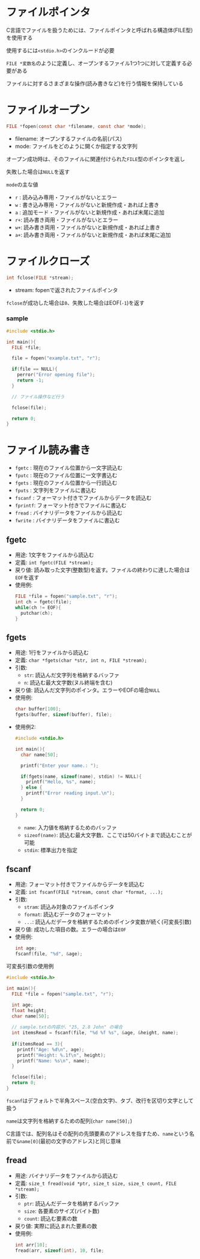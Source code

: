 # ファイルポインタ
C言語でファイルを扱うためには、ファイルポインタと呼ばれる構造体(FILE型)を使用する

使用するには`<stdio.h>`のインクルードが必要

`FILE *変数名`のように定義し、オープンするファイル1つ1つに対して定義する必要がある

ファイルに対するさまざまな操作(読み書きなど)を行う情報を保持している

# ファイルオープン
```c
FILE *fopen(const char *filename, const char *mode);
```
- filename: オープンするファイルの名前(パス)
- mode: ファイルをどのように開くか指定する文字列

オープン成功時は、そのファイルに関連付けられた`FILE`型のポインタを返し

失敗した場合は`NULL`を返す

`mode`の主な値
- `r` : 読み込み専用・ファイルがないとエラー
- `w` : 書き込み専用・ファイルがないと新規作成・あれば上書き
- `a` : 追加モード・ファイルがないと新規作成・あれば末尾に追加
- `r+`: 読み書き両用・ファイルがないとエラー
- `w+`: 読み書き両用・ファイルがないと新規作成・あれば上書き
- `a+`: 読み書き両用・ファイルがないと新規作成・あれば末尾に追加

# ファイルクローズ
```c
int fclose(FILE *stream);
```
- stream: fopenで返されたファイルポインタ

`fclose`が成功した場合は`0`、失敗した場合はEOF(`-1`)を返す

### sample
```c
#include <stdio.h>

int main(){
  FILE *file;

  file = fopen("example.txt", "r");

  if(file == NULL){
    perror("Error opening file");
    return -1;
  }

  // ファイル操作など行う

  fclose(file);

  return 0;
}
```

# ファイル読み書き

- `fgetc`  : 現在のファイル位置から一文字読込む
- `fputc`  : 現在のファイル位置に一文字書込む
- `fgets`  : 現在のファイル位置から一行読込む
- `fputs`  : 文字列をファイルに書込む
- `fscanf` : フォーマット付きでファイルからデータを読込む
- `fprintf`: フォーマット付きでファイルに書込む
- `fread`  : バイナリデータをファイルから読込む
- `fwrite` : バイナリデータをファイルに書込む

## fgetc
- 用途: 1文字をファイルから読込む
- 定義: `int fgetc(FILE *stream);`
- 戻り値: 読み取った文字(整数型)を返す。ファイルの終わりに達した場合は`EOF`を返す
- 使用例:
  ```c
  FILE *file = fopen("sample.txt", "r");
  int ch = fgetc(file);
  while(ch != EOF){
    putchar(ch);
  }
  ```

## fgets
- 用途: 1行をファイルから読込む
- 定義: `char *fgets(char *str, int n, FILE *stream);`
- 引数:
  - `str`: 読込んだ文字列を格納するバッファ
  - `n`: 読込む最大文字数(ヌル終端を含む)
- 戻り値: 読込んだ文字列のポインタ。エラーやEOFの場合`NULL`
- 使用例:
  ```c
  char buffer[100];
  fgets(buffer, sizeof(buffer), file);
  ```
- 使用例2:
  ```c
  #include <stdio.h>

  int main(){
    char name[50];

    printf("Enter your name.: ");

    if(fgets(name, sizeof(name), stdin) != NULL){
      printf("Hello, %s", name);
    } else {
      printf("Error reading input.\n");
    }

    return 0;
  }
  ```
  - `name`: 入力値を格納するためのバッファ
  - `sizeof(name)`: 読込む最大文字数、ここでは50バイトまで読込むことが可能
  - `stdin`: 標準出力を指定

## fscanf
- 用途: フォーマット付きでファイルからデータを読込む
- 定義: `int fscanf(FILE *stream, const char *format, ...);`
- 引数:
  - `stram`: 読込み対象のファイルポインタ
  - `format`: 読込むデータのフォーマット
  - `...`: 読込んだデータを格納するためのポインタ変数が続く(可変長引数)
- 戻り値: 成功した項目の数。エラーの場合は`EOF`
- 使用例:
  ```c
  int age;
  fscanf(file, "%d", &age);
  ```
可変長引数の使用例
```c
#include <stdio.h>

int main(){
  FILE *file = fopen("sample.txt", "r");

  int age;
  float height;
  char name[50];
  
  // sample.txtの内容が、"25, 2.8 John" の場合
  int itemsRead = fscanf(file, "%d %f %s", &age, &height, name);
  
  if(itemsRead == 3){
    printf("Age: %d\n", age);
    printf("Height: %.1f\n", height);
    printf("Name: %s\n", name);
  }

  fclose(file);
  return 0;
}

```
`fscanf`はデフォルトで半角スペース(空白文字)、タブ、改行を区切り文字として扱う

`name`は文字列を格納するための配列(`char name[50];`)

C言語では、配列名はその配列の先頭要素のアドレスを指すため、`name`という名前で`&name[0]`(最初の文字のアドレス)と同じ意味

## fread
- 用途: バイナリデータをファイルから読込む
- 定義: `size_t fread(void *ptr, size_t size, size_t count, FILE *stream);`
- 引数:
  - `ptr`: 読込んだデータを格納するバッファ
  - `size`: 各要素のサイズ(バイト数)
  - `count`: 読込む要素の数
- 戻り値: 実際に読込まれた要素の数
- 使用例:
  ```c
  int arr[10];
  fread(arr, sizeof(int), 10, file;
  ```

